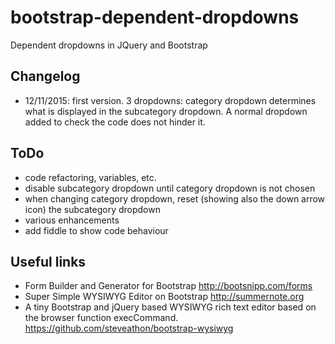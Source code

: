 # bootstrap-dependent-dropdowns
Dependent dropdowns in JQuery and Bootstrap

## Changelog
* 12/11/2015: first version. 3 dropdowns: category dropdown determines what is displayed in the subcategory dropdown. A normal dropdown added to check the code does not hinder it.


## ToDo
* code refactoring, variables, etc.
* disable subcategory dropdown until category dropdown is not chosen
* when changing category dropdown, reset (showing also the down arrow icon) the subcategory dropdown
* various enhancements
* add fiddle to show code behaviour

## Useful links
* Form Builder and Generator for Bootstrap http://bootsnipp.com/forms
* Super Simple WYSIWYG Editor on Bootstrap http://summernote.org
* A tiny Bootstrap and jQuery based WYSIWYG rich text editor based on the browser function execCommand. https://github.com/steveathon/bootstrap-wysiwyg
